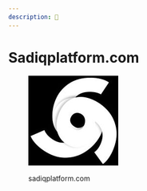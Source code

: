 ```yaml
---
description: 🐉
---
```


# Sadiqplatform.com

<figure><img src=".gitbook/assets/cropped-sadiqplatformlogo.jpg" alt="https://github.com/sadiq-x/sadiqplatform"><figcaption><p>sadiqplatform.com</p></figcaption></figure>
